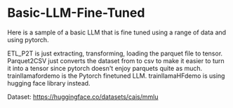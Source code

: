 # Basic-LLM-Fine-Tuned
Here is a sample of a basic LLM that is fine tuned using a range of data and using pytorch.

ETL_P2T is just extracting, transforming, loading the parquet file to tensor.
Parquet2CSV just converts the dataset from to csv to make it easier to turn it into a tensor since pytorch doesn't enjoy parquets quite as much.
trainllamafordemo is the Pytorch finetuned LLM.
trainllamaHFdemo is using hugging face library instead.

Dataset: https://huggingface.co/datasets/cais/mmlu
